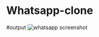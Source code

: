 # Whatsapp-clone
#output
![whatsapp screenshot](https://user-images.githubusercontent.com/93942502/151965253-36282e68-3842-4f00-b6a9-2d405295fdbe.png)
